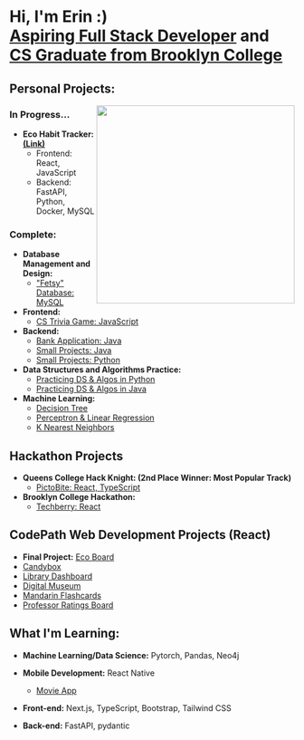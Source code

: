 <h1>Hi, I'm Erin :) <br/><a href="https://drive.google.com/file/d/1FDSPqpGgZttoM-zdQIui_OUG042DkZWF/view?usp=sharing">Aspiring Full Stack Developer</a> and  <a href="https://www.linkedin.com/in/~erinforrest/">CS Graduate from Brooklyn College</a></h1>

<h2>Personal Projects:</h2>

<picture> 
  <source media="(prefers-color-scheme: dark)" srcset="https://github.com/ErinF10/ErinF10/assets/144135752/a67f9542-562e-4b0e-9671-72dcf4a8134a">
  <img img width="350" height="350" align="right" src="https://github.com/ErinF10/ErinF10/assets/144135752/5418d2c7-e0c7-4341-b91d-0d580848b65b">
</picture>

<h3>In Progress...</h3>

- <b>Eco Habit Tracker:  [(Link)](https://github.com/ErinF10/eco_habit_tracker) </b>
  - Frontend: React, JavaScript
  - Backend: FastAPI, Python, Docker, MySQL

<h3>Complete:</h3>

- <b>Database Management and Design:</b>
  - ["Fetsy" Database: MySQL](https://github.com/ErinF10/Fetsy-Database)
- <b>Frontend:</b>
  - [CS Trivia Game: JavaScript](https://github.com/ErinF10/Who-Wants-To-Be-A-Millionaire-)
- <b>Backend:</b>
  - [Bank Application: Java](https://github.com/ErinF10/Bank-Application)
  - [Small Projects: Java](https://github.com/ErinF10/Java-Projects)
  - [Small Projects: Python](https://github.com/ErinF10/Python-Projects)
- <b>Data Structures and Algorithms Practice:</b>
  - [Practicing DS & Algos in Python](https://github.com/ErinF10/Practicing-DS-and-Algos-in-Python.git)
  - [Practicing DS & Algos in Java](https://github.com/ErinF10/DS-and-Algos-Practice/tree/main)
- <b>Machine Learning:</b>
  - [Decision Tree](https://github.com/ErinF10/Project-1-Decision-Tree)
  - [Perceptron & Linear Regression](https://github.com/ErinF10/Project-2-Perceptron-Linear-Regression)
  - [K Nearest Neighbors](https://github.com/ErinF10/HW4-KNN)

<h2>Hackathon Projects</h2>

- <b>Queens College Hack Knight: (2nd Place Winner: Most Popular Track)</b>
  - [PictoBite: React, TypeScript](https://github.com/ErinF10/PictoBite)
- <b>Brooklyn College Hackathon:</b>
  - [Techberry: React](https://github.com/Kyrushiqi/bc-hackathon)
 
<h2>CodePath Web Development Projects (React)</h2>

  - <strong>Final Project:</strong> [Eco Board](https://github.com/ErinF10/eco-board)
  - [Candybox](https://github.com/ErinF10/candybox)
  - [Library Dashboard](https://github.com/ErinF10/library-dashboard)
  - [Digital Museum](https://github.com/ErinF10/ditigal-museum)
  - [Mandarin Flashcards](https://github.com/ErinF10/mandarin-flashcards)
  - [Professor Ratings Board](https://github.com/ErinF10/Brooklyn-Collge-Professor-Board)

<h2>What I'm Learning:</h2>

  - <b>Machine Learning/Data Science:</b> Pytorch, Pandas, Neo4j

  - <b>Mobile Development:</b> React Native
    - [Movie App](https://github.com/ErinF10/movie-app)
 
  - <b>Front-end:</b> Next.js, TypeScript, Bootstrap, Tailwind CSS

  - <b>Back-end:</b> FastAPI, pydantic

